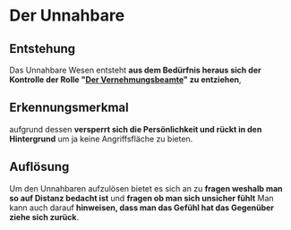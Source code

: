 # Der Unnahbare

## Entstehung
Das Unnahbare Wesen entsteht **aus dem Bedürfnis heraus sich der Kontrolle der Rolle  "[Der Vernehmungsbeamte](Der%20Vernehmungsbeamte.md)"  zu entziehen**, 

## Erkennungsmerkmal
aufgrund dessen **versperrt sich die Persönlichkeit und rückt in den Hintergrund** um ja keine Angriffsfläche zu bieten.

## Auflösung
Um den Unnahbaren aufzulösen bietet es sich an zu **fragen weshalb man so auf Distanz bedacht ist** und **fragen ob man sich unsicher fühlt** 
Man kann auch darauf **hinweisen, dass man das Gefühl hat das Gegenüber ziehe sich zurück**. 